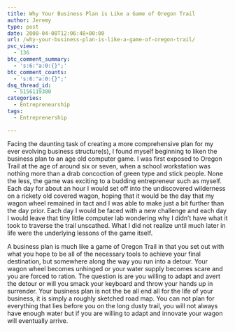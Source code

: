 ```yaml
---
title: Why Your Business Plan is Like a Game of Oregon Trail
author: Jeremy
type: post
date: 2008-04-08T12:06:48+00:00
url: /why-your-business-plan-is-like-a-game-of-oregon-trail/
pvc_views:
  - 136
btc_comment_summary:
  - 's:6:"a:0:{}";'
btc_comment_counts:
  - 's:6:"a:0:{}";'
dsq_thread_id:
  - 5156119380
categories:
  - Entrepreneurship
tags:
  - Entreprenership

---
```

Facing the daunting task of creating a more comprehensive plan for my ever evolving business structure(s), I found myself beginning to liken the business plan to an age old computer game. I was first exposed to Oregon Trail at the age of around six or seven, when a school workstation was nothing more than a drab concoction of green type and stick people. None the less, the game was exciting to a budding entrepreneur such as myself. Each day for about an hour I would set off into the undiscovered wilderness on a rickety old covered wagon, hoping that it would be the day that my wagon wheel remained in tact and I was able to make just a bit further than the day prior. Each day I would be faced with a new challenge and each day I would leave that tiny little computer lab wondering why I didn&#8217;t have what it took to traverse the trail unscathed. What I did not realize until much later in life were the underlying lessons of the game itself.

A business plan is much like a game of Oregon Trail in that you set out with what you hope to be all of the necessary tools to achieve your final destination, but somewhere along the way you run into a detour. Your wagon wheel becomes unhinged or your water supply becomes scare and you are forced to ration. The question is are you willing to adapt and avert the detour or will you smack your keyboard and throw your hands up in surrender. Your business plan is not the be all end all for the life of your business, it is simply a roughly sketched road map. You can not plan for everything that lies before you on the long dusty trail, you will not always have enough water but if you are willing to adapt and innovate your wagon will eventually arrive.